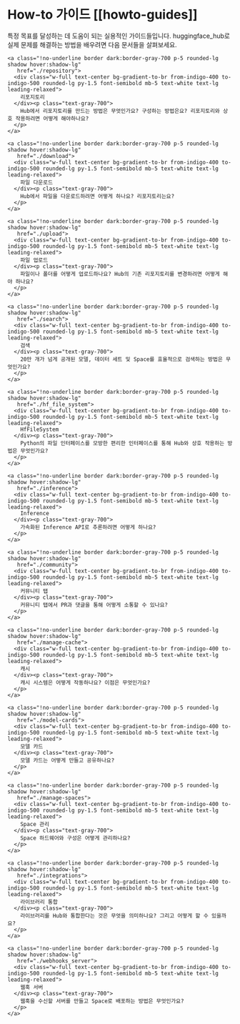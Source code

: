 <!--⚠️ Note that this file is in Markdown but contain specific syntax for our doc-builder (similar to MDX) that may not be
rendered properly in your Markdown viewer.
-->

# How-to 가이드 [[howto-guides]]

특정 목표를 달성하는 데 도움이 되는 실용적인 가이드들입니다. huggingface_hub로 실제 문제를 해결하는 방법을 배우려면 다음 문서들을 살펴보세요.

<div class="mt-10">
  <div class="w-full flex flex-col space-y-4 md:space-y-0 md:grid md:grid-cols-3 md:gap-y-4 md:gap-x-5">

    <a class="!no-underline border dark:border-gray-700 p-5 rounded-lg shadow hover:shadow-lg"
       href="./repository">
      <div class="w-full text-center bg-gradient-to-br from-indigo-400 to-indigo-500 rounded-lg py-1.5 font-semibold mb-5 text-white text-lg leading-relaxed">
        리포지토리
      </div><p class="text-gray-700">
        Hub에서 리포지토리를 만드는 방법은 무엇인가요? 구성하는 방법은요? 리포지토리와 상호 작용하려면 어떻게 해야하나요?
      </p>
    </a>

    <a class="!no-underline border dark:border-gray-700 p-5 rounded-lg shadow hover:shadow-lg"
       href="./download">
      <div class="w-full text-center bg-gradient-to-br from-indigo-400 to-indigo-500 rounded-lg py-1.5 font-semibold mb-5 text-white text-lg leading-relaxed">
        파일 다운로드
      </div><p class="text-gray-700">
        Hub에서 파일을 다운로드하려면 어떻게 하나요? 리포지토리는요?
      </p>
    </a>

    <a class="!no-underline border dark:border-gray-700 p-5 rounded-lg shadow hover:shadow-lg"
       href="./upload">
      <div class="w-full text-center bg-gradient-to-br from-indigo-400 to-indigo-500 rounded-lg py-1.5 font-semibold mb-5 text-white text-lg leading-relaxed">
        파일 업로드
      </div><p class="text-gray-700">
        파일이나 폴더를 어떻게 업로드하나요? Hub의 기존 리포지토리를 변경하려면 어떻게 해야 하나요?
      </p>
    </a>

    <a class="!no-underline border dark:border-gray-700 p-5 rounded-lg shadow hover:shadow-lg"
       href="./search">
      <div class="w-full text-center bg-gradient-to-br from-indigo-400 to-indigo-500 rounded-lg py-1.5 font-semibold mb-5 text-white text-lg leading-relaxed">
        검색
      </div><p class="text-gray-700">
        20만 개가 넘게 공개된 모델, 데이터 세트 및 Space를 효율적으로 검색하는 방법은 무엇인가요?
      </p>
    </a>

    <a class="!no-underline border dark:border-gray-700 p-5 rounded-lg shadow hover:shadow-lg"
       href="./hf_file_system">
      <div class="w-full text-center bg-gradient-to-br from-indigo-400 to-indigo-500 rounded-lg py-1.5 font-semibold mb-5 text-white text-lg leading-relaxed">
        HfFileSystem
      </div><p class="text-gray-700">
        Python의 파일 인터페이스를 모방한 편리한 인터페이스를 통해 Hub와 상호 작용하는 방법은 무엇인가요?
      </p>
    </a>

    <a class="!no-underline border dark:border-gray-700 p-5 rounded-lg shadow hover:shadow-lg"
       href="./inference">
      <div class="w-full text-center bg-gradient-to-br from-indigo-400 to-indigo-500 rounded-lg py-1.5 font-semibold mb-5 text-white text-lg leading-relaxed">
        Inference
      </div><p class="text-gray-700">
        가속화된 Inference API로 추론하려면 어떻게 하나요?
      </p>
    </a>

    <a class="!no-underline border dark:border-gray-700 p-5 rounded-lg shadow hover:shadow-lg"
       href="./community">
      <div class="w-full text-center bg-gradient-to-br from-indigo-400 to-indigo-500 rounded-lg py-1.5 font-semibold mb-5 text-white text-lg leading-relaxed">
        커뮤니티 탭
      </div><p class="text-gray-700">
        커뮤니티 탭에서 PR과 댓글을 통해 어떻게 소통할 수 있나요?
      </p>
    </a>

    <a class="!no-underline border dark:border-gray-700 p-5 rounded-lg shadow hover:shadow-lg"
       href="./manage-cache">
      <div class="w-full text-center bg-gradient-to-br from-indigo-400 to-indigo-500 rounded-lg py-1.5 font-semibold mb-5 text-white text-lg leading-relaxed">
        캐시
      </div><p class="text-gray-700">
        캐시 시스템은 어떻게 작동하나요? 이점은 무엇인가요?
      </p>
    </a>

    <a class="!no-underline border dark:border-gray-700 p-5 rounded-lg shadow hover:shadow-lg"
       href="./model-cards">
      <div class="w-full text-center bg-gradient-to-br from-indigo-400 to-indigo-500 rounded-lg py-1.5 font-semibold mb-5 text-white text-lg leading-relaxed">
        모델 카드
      </div><p class="text-gray-700">
        모델 카드는 어떻게 만들고 공유하나요?
      </p>
    </a>

    <a class="!no-underline border dark:border-gray-700 p-5 rounded-lg shadow hover:shadow-lg"
       href="./manage-spaces">
      <div class="w-full text-center bg-gradient-to-br from-indigo-400 to-indigo-500 rounded-lg py-1.5 font-semibold mb-5 text-white text-lg leading-relaxed">
        Space 관리
      </div><p class="text-gray-700">
        Space 하드웨어와 구성은 어떻게 관리하나요?
      </p>
    </a>

    <a class="!no-underline border dark:border-gray-700 p-5 rounded-lg shadow hover:shadow-lg"
       href="./integrations">
      <div class="w-full text-center bg-gradient-to-br from-indigo-400 to-indigo-500 rounded-lg py-1.5 font-semibold mb-5 text-white text-lg leading-relaxed">
        라이브러리 통합
      </div><p class="text-gray-700">
        라이브러리를 Hub와 통합한다는 것은 무엇을 의미하나요? 그리고 어떻게 할 수 있을까요?
      </p>
    </a>

    <a class="!no-underline border dark:border-gray-700 p-5 rounded-lg shadow hover:shadow-lg"
       href="./webhooks_server">
      <div class="w-full text-center bg-gradient-to-br from-indigo-400 to-indigo-500 rounded-lg py-1.5 font-semibold mb-5 text-white text-lg leading-relaxed">
        웹훅 서버
      </div><p class="text-gray-700">
        웹훅을 수신할 서버를 만들고 Space로 배포하는 방법은 무엇인가요?
      </p>
    </a>

  </div>
</div>